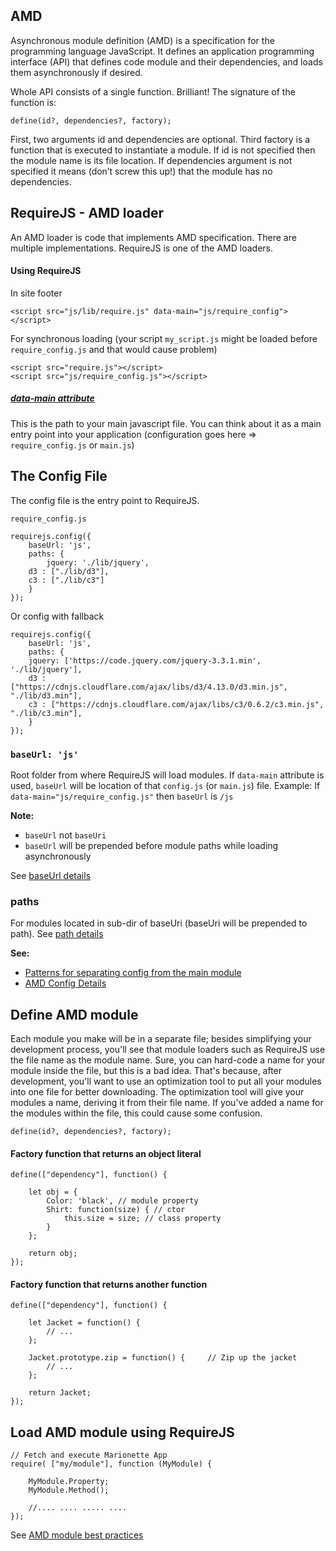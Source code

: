 ## AMD
Asynchronous module definition (AMD) is a specification for the programming language JavaScript. It defines an application programming interface (API) that defines code module and their dependencies, 
and loads them asynchronously if desired.    

Whole API consists of a single function. Brilliant! The signature of the function is:
```
define(id?, dependencies?, factory);
```
First, two arguments id and dependencies are optional. Third factory is a function that is executed to instantiate a module. 
If id is not specified then the module name is its file location. 
If dependencies argument is not specified it means (don’t screw this up!) that the module has no dependencies.

## RequireJS - AMD loader
An AMD loader is code that implements AMD specification. There are multiple implementations.
RequireJS is one of the AMD loaders.

#### Using RequireJS
In site footer
```
<script src="js/lib/require.js" data-main="js/require_config"></script>
```
For synchronous loading (your script `my_script.js` might be loaded before `require_config.js` and that would cause problem)
```
<script src="require.js"></script>
<script src="js/require_config.js"></script>
```
##### [data-main attribute](http://requirejs.org/docs/api.html#data-main)
This is the path to your main javascript file. You can think about it as a main entry point into your application (configuration goes here => `require_config.js` or `main.js`)  

## The Config File
The config file is the entry point to RequireJS.   

`require_config.js`
```
requirejs.config({
    baseUrl: 'js',
    paths: {
        jquery: './lib/jquery',
	d3 : ["./lib/d3"],
	c3 : ["./lib/c3"]
    }
});
```
Or config with fallback
```
requirejs.config({
    baseUrl: 'js',
    paths: {
	jquery: ['https://code.jquery.com/jquery-3.3.1.min', './lib/jquery'],
	d3 : ["https://cdnjs.cloudflare.com/ajax/libs/d3/4.13.0/d3.min.js", "./lib/d3.min"],
	c3 : ["https://cdnjs.cloudflare.com/ajax/libs/c3/0.6.2/c3.min.js", "./lib/c3.min"],
    }
});
```

### `baseUrl: 'js'`
Root folder from where RequireJS will load modules. If `data-main` attribute is used, `baseUrl` will be location of that `config.js` (or `main.js`) file. Example: If `data-main="js/require_config.js"` then `baseUrl` is `/js`

**Note:** 
* `baseUrl` not `baseUri`
* `baseUrl` will be prepended before module paths while loading asynchronously

See [baseUrl details](http://requirejs.org/docs/api.html#config-baseUrl)

### paths
For modules located in sub-dir of baseUri (baseUri will be prepended to path). See [path details](http://requirejs.org/docs/api.html#config-paths)

**See:**
* [Patterns for separating config from the main module](https://github.com/requirejs/requirejs/wiki/Patterns-for-separating-config-from-the-main-module)
* [AMD Config Details](#)

## Define AMD module
Each module you make will be in a separate file; besides simplifying your development process, you'll see that module loaders such as RequireJS use the file name as the module name. Sure, you can hard-code a name for your module inside the file, but this is a bad idea. That's because, after development, you'll want to use an optimization tool to put all your modules into one file for better downloading. The optimization tool will give your modules a name, deriving it from their file name. If you've added a name for the modules within the file, this could cause some confusion.
```
define(id?, dependencies?, factory);
```

#### Factory function that returns an object literal
```
define(["dependency"], function() {

    let obj = {
        Color: 'black', // module property
        Shirt: function(size) { // ctor
            this.size = size; // class property
        }
    };

    return obj;
});
```

#### Factory function that returns another function
```
define(["dependency"], function() {

    let Jacket = function() {
        // ...
    };

    Jacket.prototype.zip = function() {     // Zip up the jacket
        // ...
    };

    return Jacket;
});
```

## Load AMD module using RequireJS
```
// Fetch and execute Marionette App
require( ["my/module"], function (MyModule) {

    MyModule.Property;
    MyModule.Method();
    
    //.... .... ..... ....
});
```

See [AMD module best practices](#)
